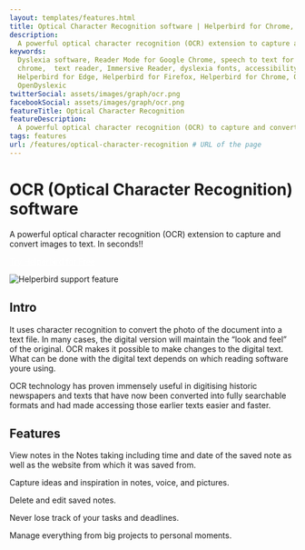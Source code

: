 ```yaml
---
layout: templates/features.html
title: Optical Character Recognition software | Helperbird for Chrome, Firefox & Edge
description:
  A powerful optical character recognition (OCR) extension to capture and convert images to text.
keywords:
  Dyslexia software, Reader Mode for Google Chrome, speech to text for chrome, Text to speech for
  chrome,  text reader, Immersive Reader, dyslexia fonts, accessibility software, dyslexia software,
  Helperbird for Edge, Helperbird for Firefox, Helperbird for Chrome, Opendyslexic for Chrome,
  OpenDyslexic
twitterSocial: assets/images/graph/ocr.png
facebookSocial: assets/images/graph/ocr.png
featureTitle: Optical Character Recognition
featureDescription:
  A powerful optical character recognition (OCR) to capture and convert images to text.
tags: features
url: /features/optical-character-recognition # URL of the page
---
```


# OCR (Optical Character Recognition) software

A powerful optical character recognition (OCR) extension to capture and convert images to text. In
seconds!!

<a 
  class="px-8 py-3 border  text-base font-medium rounded-md text-white bg-indigo-600 hover:bg-indigo-700 " style="color: white;" 
  href="/pricing"> Try Helperbird for Free </a>

![Helperbird support feature](https://www.helperbird.com/assets/images/new/notes/notes.png)

## Intro

It uses character recognition to convert the photo of the document into a text file. In many cases,
the digital version will maintain the “look and feel” of the original. OCR makes it possible to make
changes to the digital text. What can be done with the digital text depends on which reading
software youre using.

OCR technology has proven immensely useful in digitising historic newspapers and texts that have now
been converted into fully searchable formats and had made accessing those earlier texts easier and
faster.

## Features

View notes in the Notes taking including time and date of the saved note as well as the website from
which it was saved from.

Capture ideas and inspiration in notes, voice, and pictures.

Delete and edit saved notes.

Never lose track of your tasks and deadlines.

Manage everything from big projects to personal moments.
